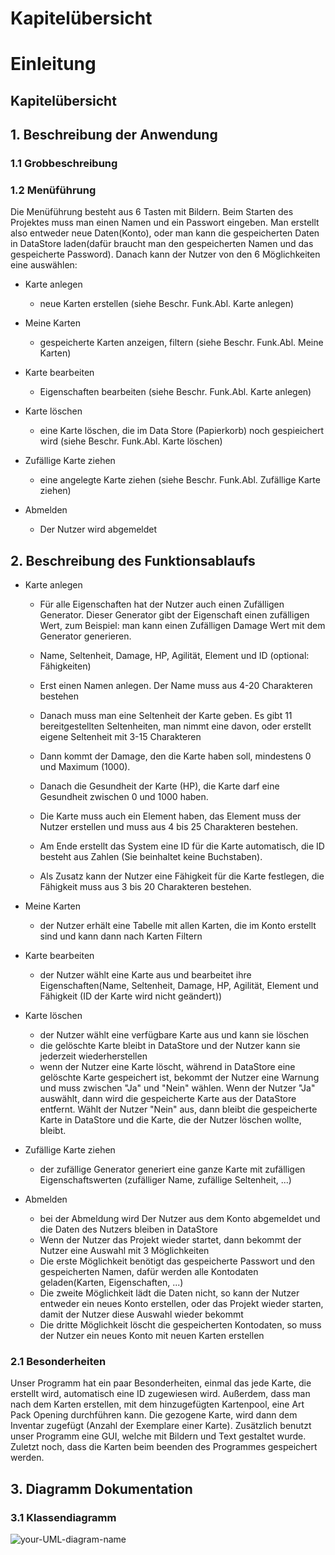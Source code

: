 # Kapitelübersicht

# Einleitung

## Kapitelübersicht

## 1. Beschreibung der Anwendung

### **1.1 Grobbeschreibung** 


### **1.2 Menüführung**

Die Menüführung besteht aus 6 Tasten mit Bildern. Beim Starten des Projektes muss man einen Namen und ein Passwort eingeben. Man erstellt also entweder neue Daten(Konto), oder man kann die gespeicherten Daten in DataStore laden(dafür braucht man den gespeicherten Namen und das gespeicherte Password). Danach kann der Nutzer von den 6 Möglichkeiten eine auswählen:

- Karte anlegen 
    - neue Karten erstellen
        (siehe Beschr. Funk.Abl. Karte anlegen)
  
- Meine Karten
    - gespeicherte Karten anzeigen, filtern
        (siehe Beschr. Funk.Abl. Meine Karten)
  
- Karte bearbeiten
    - Eigenschaften bearbeiten
        (siehe Beschr. Funk.Abl. Karte anlegen)

- Karte löschen    
    - eine Karte löschen, die im Data Store (Papierkorb) noch gespieichert wird
        (siehe Beschr. Funk.Abl. Karte löschen)
  
- Zufällige Karte ziehen
    - eine angelegte Karte ziehen
        (siehe Beschr. Funk.Abl. Zufällige Karte ziehen)
  
- Abmelden
    - Der Nutzer wird abgemeldet

## 2. Beschreibung des Funktionsablaufs
- Karte anlegen 
 
  - Für alle Eigenschaften hat der Nutzer auch einen Zufälligen Generator. Dieser Generator gibt der Eigenschaft einen zufälligen Wert, zum Beispiel: man kann einen Zufälligen Damage Wert mit dem Generator generieren.  
 
  - Name, Seltenheit, Damage, HP, Agilität,  Element und ID (optional: Fähigkeiten)
  
  - Erst einen Namen anlegen. Der Name muss aus 4-20 Charakteren bestehen
   
  - Danach muss man eine Seltenheit der Karte geben. Es gibt 11 bereitgestellten Seltenheiten, man nimmt eine davon, oder erstellt eigene Seltenheit mit 3-15 Charakteren 
  
  - Dann kommt der Damage, den die Karte haben soll, mindestens 0 und Maximum (1000). 
  
  - Danach die Gesundheit der Karte (HP), die Karte darf eine Gesundheit zwischen 0 und 1000 haben.
   
  - Die Karte muss auch ein Element haben, das Element muss der Nutzer erstellen und muss aus 4 bis 25 Charakteren bestehen. 
  
  - Am Ende erstellt das System eine ID für die Karte automatisch, die ID besteht aus Zahlen (Sie beinhaltet keine Buchstaben).
   
  - Als Zusatz kann der Nutzer eine Fähigkeit für die Karte festlegen, die Fähigkeit muss aus 3 bis 20 Charakteren bestehen. 

- Meine Karten   
  - der Nutzer erhält eine Tabelle mit allen Karten, die im Konto erstellt sind und kann dann nach Karten Filtern
  
- Karte bearbeiten   
  - der Nutzer wählt eine Karte aus und bearbeitet ihre Eigenschaften(Name, Seltenheit, Damage, HP, Agilität, Element und Fähigkeit (ID der Karte wird nicht geändert))

- Karte löschen    
  - der Nutzer wählt eine verfügbare Karte aus und kann sie löschen   
  - die gelöschte Karte bleibt in DataStore und der Nutzer kann sie jederzeit wiederherstellen   
  - wenn der Nutzer eine Karte löscht, während in DataStore eine gelöschte Karte gespeichert ist, bekommt der Nutzer eine Warnung und muss zwischen "Ja" und "Nein" wählen. Wenn der Nutzer "Ja" auswählt, dann wird die gespeicherte Karte aus der DataStore entfernt. Wählt der Nutzer "Nein" aus, dann bleibt die gespeicherte Karte in DataStore und die Karte, die der Nutzer löschen wollte, bleibt.

- Zufällige Karte ziehen   
  - der zufällige Generator generiert eine ganze Karte mit zufälligen Eigenschaftswerten (zufälliger Name, zufällige Seltenheit, ...)

- Abmelden   
  - bei der Abmeldung wird Der Nutzer aus dem Konto abgemeldet und die Daten des Nutzers bleiben in DataStore 
  - Wenn der Nutzer das Projekt wieder startet, dann bekommt der Nutzer eine Auswahl mit 3 Möglichkeiten
  - Die erste Möglichkeit benötigt das gespeicherte Passwort und den gespeicherten Namen, dafür werden alle Kontodaten geladen(Karten, Eigenschaften, ...)
  - Die zweite Möglichkeit lädt die Daten nicht, so kann der Nutzer entweder ein neues Konto erstellen, oder das Projekt wieder starten, damit der Nutzer diese Auswahl wieder bekommt
  - Die dritte Möglichkeit löscht die gespeicherten Kontodaten, so muss der Nutzer ein neues Konto mit neuen Karten erstellen



### **2.1 Besonderheiten**

Unser Programm hat ein paar Besonderheiten, einmal das jede Karte, die erstellt wird, automatisch eine ID zugewiesen wird. Außerdem, dass man nach dem Karten erstellen, mit dem hinzugefügten Kartenpool, eine Art Pack Opening durchführen kann. Die gezogene Karte, wird dann dem Inventar zugefügt (Anzahl der Exemplare einer Karte). 
Zusätzlich benutzt unser Programm eine GUI, welche mit Bildern und Text gestaltet wurde. Zuletzt noch, dass die Karten beim beenden des Programmes gespeichert werden.

## 3. Diagramm Dokumentation

### **3.1 Klassendiagramm**

![your-UML-diagram-name](https://www.plantuml.com/plantuml/proxy?cache=no&src=https://raw.githubusercontent.com/teach404W/Verwaltungssoftware_Team_2/main/Docs/Pflichtenheft/Diagramme/Klassendiagramm_Test.iuml)